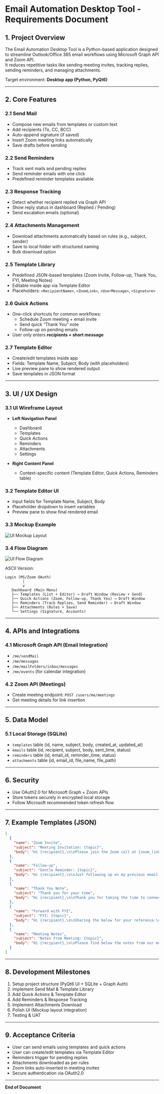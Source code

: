 
# Email Automation Desktop Tool - Requirements Document

## 1. Project Overview
The Email Automation Desktop Tool is a Python-based application designed to streamline Outlook/Office 365 email workflows using Microsoft Graph API and Zoom API.  
It reduces repetitive tasks like sending meeting invites, tracking replies, sending reminders, and managing attachments.  

Target environment: **Desktop app (Python, PyQt6)**

---

## 2. Core Features

### 2.1 Send Mail
- Compose new emails from templates or custom text
- Add recipients (To, CC, BCC)
- Auto-append signature (if saved)
- Insert Zoom meeting links automatically
- Save drafts before sending

### 2.2 Send Reminders
- Track sent mails and pending replies
- Send reminder emails with one click
- Predefined reminder templates available

### 2.3 Response Tracking
- Detect whether recipient replied via Graph API
- Show reply status in dashboard (Replied / Pending)
- Send escalation emails (optional)

### 2.4 Attachments Management
- Download attachments automatically based on rules (e.g., subject, sender)
- Save to local folder with structured naming
- Bulk download option

### 2.5 Template Library
- Predefined JSON-based templates (Zoom Invite, Follow-up, Thank You, FYI, Meeting Notes)
- Editable inside app via Template Editor
- Placeholders: `<RecipientName>`, `<ZoomLink>`, `<UserMessage>`, `<Signature>`

### 2.6 Quick Actions
- One-click shortcuts for common workflows:
  - Schedule Zoom meeting + email invite
  - Send quick “Thank You” note
  - Follow-up on pending emails
- User only enters **recipients + short message**

### 2.7 Template Editor
- Create/edit templates inside app
- Fields: Template Name, Subject, Body (with placeholders)
- Live preview pane to show rendered output
- Save templates in JSON format

---

## 3. UI / UX Design

### 3.1 UI Wireframe Layout
- **Left Navigation Panel**
  - Dashboard
  - Templates
  - Quick Actions
  - Reminders
  - Attachments
  - Settings

- **Right Content Panel**
  - Context-specific content (Template Editor, Quick Actions, Reminders table)

### 3.2 Template Editor UI
- Input fields for Template Name, Subject, Body
- Placeholder dropdown to insert variables
- Preview pane to show final rendered email

### 3.3 Mockup Example
![UI Mockup Layout](ui_mockup_layout.png)

### 3.4 Flow Diagram
![UI Flow Diagram](ui_flow_diagram.png)

ASCII Version:

```
Login (MS/Zoom OAuth)
        |
        v
   Dashboard (Main Menu)
   ├── Templates (List + Editor) → Draft Window (Review + Send)
   ├── Quick Actions (Zoom, Follow-up, Thank You) → Draft Window
   ├── Reminders (Track Replies, Send Reminder) → Draft Window
   ├── Attachments (Rules + Save)
   └── Settings (Signature, Accounts)
```

---

## 4. APIs and Integrations

### 4.1 Microsoft Graph API (Email Integration)
- `/me/sendMail`
- `/me/messages`
- `/me/mailFolders/inbox/messages`
- `/me/events` (for calendar integration)

### 4.2 Zoom API (Meetings)
- Create meeting endpoint: `POST /users/me/meetings`
- Get meeting details for link insertion

---

## 5. Data Model

### 5.1 Local Storage (SQLite)
- `templates` table (id, name, subject, body, created_at, updated_at)
- `emails` table (id, recipient, subject, body, sent_time, status)
- `reminders` table (id, email_id, reminder_time, status)
- `attachments` table (id, email_id, file_name, file_path)

---

## 6. Security
- Use OAuth2.0 for Microsoft Graph + Zoom APIs
- Store tokens securely in encrypted local storage
- Follow Microsoft recommended token refresh flow

---

## 7. Example Templates (JSON)

```json
[
  {
    "name": "Zoom Invite",
    "subject": "Meeting Invitation: {topic}",
    "body": "Hi {recipient},\n\nPlease join the Zoom call at {zoom_link}.\n\nRegards,\n{signature}"
  },
  {
    "name": "Follow-up",
    "subject": "Gentle Reminder: {topic}",
    "body": "Hi {recipient},\n\nJust following up on my previous email regarding {topic}.\n\nRegards,\n{signature}"
  },
  {
    "name": "Thank You Note",
    "subject": "Thank you for your time",
    "body": "Hi {recipient},\n\nThank you for taking the time to connect today.\n\nRegards,\n{signature}"
  },
  {
    "name": "Forward with FYI",
    "subject": "FYI: {topic}",
    "body": "Hi {recipient},\n\nSharing the below for your reference.\n\nRegards,\n{signature}"
  },
  {
    "name": "Meeting Notes",
    "subject": "Notes from Meeting: {topic}",
    "body": "Hi {recipient},\n\nPlease find below the notes from our meeting:\n{notes}\n\nRegards,\n{signature}"
  }
]
```

---

## 8. Development Milestones
1. Setup project structure (PyQt6 UI + SQLite + Graph Auth)
2. Implement Send Mail & Template Library
3. Add Quick Actions & Template Editor
4. Add Reminders & Response Tracking
5. Implement Attachments Download
6. Polish UI (Mockup layout integration)
7. Testing & UAT

---

## 9. Acceptance Criteria
- User can send emails using templates and quick actions
- User can create/edit templates via Template Editor
- Reminders trigger for pending replies
- Attachments downloaded as per rules
- Zoom links auto-inserted in meeting invites
- Secure authentication via OAuth2.0

---

**End of Document**
